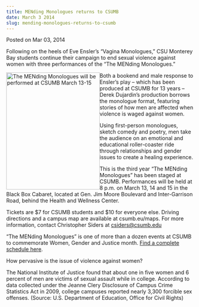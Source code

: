 ```yaml
---
title: MENding Monologues returns to CSUMB
date: March 3 2014
slug: mending-monologues-returns-to-csumb
---
```


 



<span class="date">Posted on Mar 03, 2014    </span>
<p>Following on the heels of Eve Ensler&#x2019;s &#x201C;Vagina Monologues,&#x201D; CSU
Monterey Bay students continue their campaign to end sexual
violence against women with three performances of the &#x201C;The MENding
Monologues.&#x201D;</p>
<p><img alt="The MENding Monologues will be performed at CSUMB March 13-15" src="https://news.csumb.edu/sites/default/files/65/attachments/news/images/mending_4x5_2.jpg" style="width:250px; height:313px; float:left">Both a bookend and
male response to Ensler&#x2019;s play &#x2013; which has been produced at CSUMB
for 13 years &#x2013; Derek Dujardin&#x2019;s production borrows the monologue
format, featuring stories of how men are affected when violence is
waged against women.</img></p>
<p>Using first-person monologues, sketch comedy and poetry, men
take the audience on an emotional and educational roller-coaster
ride through relationships and gender issues to create a healing
experience.</p>
<p>This is the third year &#x201C;The MENding Monologues&#x201D; has been staged
at CSUMB. Performances will be held at 8 p.m. on March 13, 14 and
15 in the Black Box Cabaret, located at Gen. Jim Moore Boulevard
and Inter-Garrison Road, behind the Health and Wellness Center.</p>
<p>Tickets are $7 for CSUMB students and $10 for everyone else.
Driving directions and a campus map are available at csumb.eu/maps.
For more information, contact Christopher Siders at <a href="mailto:csiders@csumb.edu">csiders@csumb.edu</a></p>
<p>&#x201C;The MENding Monologues&#x201D; is one of more than a dozen events at
CSUMB to commemorate Women, Gender and Justice month. <a href="https://activities.csumb.edu/womyn-gender-and-justice-month" rel="nofollow">Find a complete schedule here</a>.</p>
<p>How pervasive is the issue of violence against women?</p>
<p>The National Institute of Justice found that about one in five
women and 6 percent of men are victims of sexual assault while in
college. According to data collected under the Jeanne Clery
Disclosure of Campus Crime Statistics Act in 2009, college campuses
reported nearly 3,300 forcible sex offenses. (Source: U.S.
Department of Education, Office for Civil Rights)<br>
&#xA0;</br></p>





```
